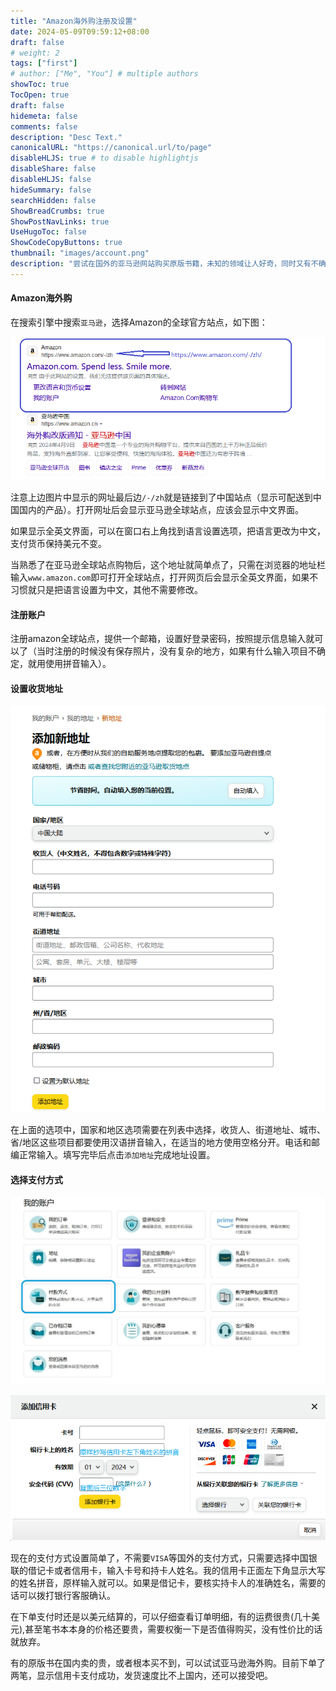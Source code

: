 ```yaml
---
title: "Amazon海外购注册及设置"
date: 2024-05-09T09:59:12+08:00
draft: false
# weight: 2
tags: ["first"]
# author: ["Me", "You"] # multiple authors
showToc: true
TocOpen: true
draft: false
hidemeta: false
comments: false
description: "Desc Text."
canonicalURL: "https://canonical.url/to/page"
disableHLJS: true # to disable highlightjs
disableShare: false
disableHLJS: false
hideSummary: false
searchHidden: false
ShowBreadCrumbs: true
ShowPostNavLinks: true
UseHugoToc: false
ShowCodeCopyButtons: true
thumbnail: "images/account.png"
description: "尝试在国外的亚马逊网站购买原版书籍，未知的领域让人好奇，同时又有不确定的困惑，在网上搜了相对简单的方法，这里记录一下"
---
```


#### Amazon海外购

在搜索引擎中搜索`亚马逊`，选择Amazon的全球官方站点，如下图：

![img](images/Amazon.png)

注意上边图片中显示的网址最后边`/-/zh`就是链接到了中国站点（显示可配送到中国国内的产品）。打开网址后会显示亚马逊全球站点，应该会显示中文界面。

如果显示全英文界面，可以在窗口右上角找到语言设置选项，把语言更改为中文，支付货币保持美元不变。

当熟悉了在亚马逊全球站点购物后，这个地址就简单点了，只需在浏览器的地址栏输入`www.amazon.com`即可打开全球站点，打开网页后会显示全英文界面，如果不习惯就只是把语言设置为中文，其他不需要修改。

#### 注册账户

​    注册amazon全球站点，提供一个邮箱，设置好登录密码，按照提示信息输入就可以了（当时注册的时候没有保存照片，没有复杂的地方，如果有什么输入项目不确定，就用使用拼音输入）。

#### 设置收货地址

![img](images/address.png)

在上面的选项中，国家和地区选项需要在列表中选择，收货人、街道地址、城市、省/地区这些项目都要使用汉语拼音输入，在适当的地方使用空格分开。电话和邮编正常输入。填写完毕后点击`添加地址`完成地址设置。

#### 选择支付方式

![img](images/account.png)

![img](images/UnionPay.png)

现在的支付方式设置简单了，不需要`VISA`等国外的支付方式，只需要选择中国银联的借记卡或者信用卡，输入卡号和持卡人姓名。我的信用卡正面左下角显示大写的姓名拼音，原样输入就可以。如果是借记卡，要核实持卡人的准确姓名，需要的话可以拨打银行客服确认。

在下单支付时还是以美元结算的，可以仔细查看订单明细，有的运费很贵(几十美元),甚至笔书本本身的价格还要贵，需要权衡一下是否值得购买，没有性价比的话就放弃。

有的原版书在国内卖的贵，或者根本买不到，可以试试亚马逊海外购。目前下单了两笔，显示信用卡支付成功，发货速度比不上国内，还可以接受吧。

